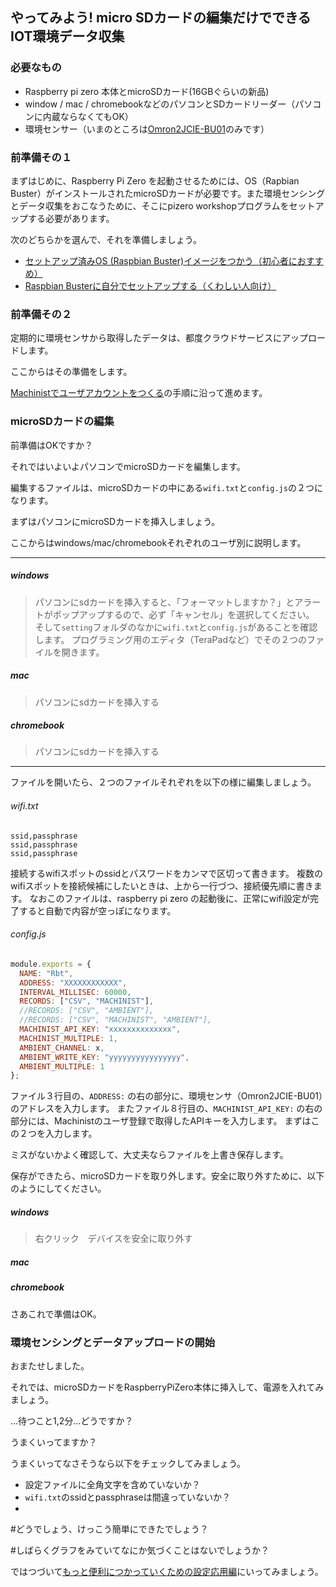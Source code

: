 ## やってみよう! micro SDカードの編集だけでできる IOT環境データ収集

### 必要なもの

- Raspberry pi zero 本体とmicroSDカード(16GBぐらいの新品)
- window / mac / chromebookなどのパソコンとSDカードリーダー（パソコンに内蔵ならなくてもOK）
- 環境センサー（いまのところは[Omron2JCIE-BU01]()のみです）

### 前準備その１

まずはじめに、Raspberry Pi Zero を起動させるためには、OS（Rapbian Buster）がインストールされたmicroSDカードが必要です。また環境センシングとデータ収集をおこなうために、そこにpizero workshopプログラムをセットアップする必要があります。

次のどちらかを選んで、それを準備しましょう。

- [セットアップ済みOS (Raspbian Buster)イメージをつかう（初心者におすすめ）]()
- [Raspbian Busterに自分でセットアップする（くわしい人向け）]()


### 前準備その２
定期的に環境センサから取得したデータは、都度クラウドサービスにアップロードします。

ここからはその準備をします。

[Machinistでユーザアカウントをつくる]()の手順に沿って進めます。

<!--[Machinistでユーザアカウントをつくる]()か、[Ambientでユーザアカウントをつくる]()のどちらかを選び（両方でもよい）手順に沿って進めます。
-->


### microSDカードの編集

前準備はOKですか？

それではいよいよパソコンでmicroSDカードを編集します。

編集するファイルは、microSDカードの中にある`wifi.txt`と`config.js`の２つになります。

まずはパソコンにmicroSDカードを挿入しましょう。

ここからはwindows/mac/chromebookそれぞれのユーザ別に説明します。

---

##### windows
>パソコンにsdカードを挿入すると、「フォーマットしますか？」とアラートがポップアップするので、必ず「キャンセル」を選択してください。
そして`setting`フォルダのなかに`wifi.txt`と`config.js`があることを確認します。
プログラミング用のエディタ（TeraPadなど）でその２つのファイルを開きます。

##### mac
>パソコンにsdカードを挿入する

##### chromebook
>パソコンにsdカードを挿入する

---

ファイルを開いたら、２つのファイルそれぞれを以下の様に編集しましょう。

###### wifi.txt
```
ssid,passphrase
ssid,passphrase
ssid,passphrase
```
接続するwifiスポットのssidとパスワードをカンマで区切って書きます。
複数のwifiスポットを接続候補にしたいときは、上から一行づつ、接続優先順に書きます。
なおこのファイルは、raspberry pi zero の起動後に、正常にwifi設定が完了すると自動で内容が空っぽになります。

###### config.js
```js
module.exports = {
  NAME: "Rbt",
  ADDRESS: "XXXXXXXXXXXX",
  INTERVAL_MILLISEC: 60000,
  RECORDS: ["CSV", "MACHINIST"],
  //RECORDS: ["CSV", "AMBIENT"],
  //RECORDS: ["CSV", "MACHINIST", "AMBIENT"],
  MACHINIST_API_KEY: "xxxxxxxxxxxxxx",
  MACHINIST_MULTIPLE: 1,
  AMBIENT_CHANNEL: x,
  AMBIENT_WRITE_KEY: "yyyyyyyyyyyyyyyy",
  AMBIENT_MULTIPLE: 1
};
```
ファイル３行目の、`ADDRESS:` の右の部分に、環境センサ（Omron2JCIE-BU01）のアドレスを入力します。
またファイル８行目の、`MACHINIST_API_KEY:` の右の部分には、Machinistのユーザ登録で取得したAPIキーを入力します。
まずはこの２つを入力します。

ミスがないかよく確認して、大丈夫ならファイルを上書き保存します。

保存ができたら、microSDカードを取り外します。安全に取り外すために、以下のようにしてください。

##### windows
>右クリック　デバイスを安全に取り外す

##### mac
>

##### chromebook
>


さあこれで準備はOK。

### 環境センシングとデータアップロードの開始

おまたせしました。

それでは、microSDカードをRaspberryPiZero本体に挿入して、電源を入れてみましょう。

…待つこと1,2分…どうですか？

うまくいってますか？

うまくいってなさそうなら以下をチェックしてみましょう。
- 設定ファイルに全角文字を含めていないか？
- `wifi.txt`のssidとpassphraseは間違っていないか？
-

#どうでしょう、けっこう簡単にできたでしょう？

#しばらくグラフをみていてなにか気づくことはないでしょうか？

ではつづいて[もっと便利につかっていくための設定応用編](Workshop2ndPage.md)にいってみましょう。
